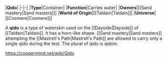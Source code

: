 |**Qido**|
|-|-|
|**Type**|Container|
|**Function**|Carries water|
|**Owners**|[[Sand mastery\|Sand masters]]|
|**World of Origin**|[[Taldain\|Taldain]]|
|**Universe**|[[Cosmere\|Cosmere]]|

A **qido** is a type of waterskin used on the [[Dayside\|Dayside]] of [[Taldain\|Taldain]]. It has a horn-like shape. [[Sand mastery\|Sand masters]] attempting the [[Mastrell's Path\|Mastrell's Path]] are allowed to carry only a single qido during the test. The plural of qido is qidoin.



https://coppermind.net/wiki/Qido